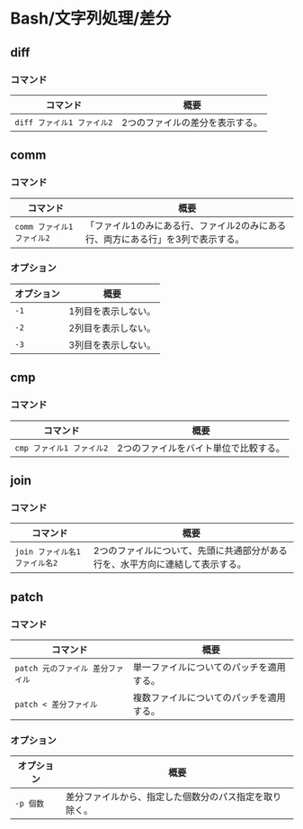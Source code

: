 # Bash/文字列処理/差分

## diff

### コマンド

| コマンド                   | 概要                            |
| -------------------------- | ------------------------------- |
| `diff ファイル1 ファイル2` | 2つのファイルの差分を表示する。 |

## comm

### コマンド

| コマンド                   | 概要                                                         |
| -------------------------- | ------------------------------------------------------------ |
| `comm ファイル1 ファイル2` | 「ファイル1のみにある行、ファイル2のみにある行、両方にある行」を3列で表示する。 |

### オプション

| オプション | 概要                |
| ---------- | ------------------- |
| `-1`       | 1列目を表示しない。 |
| `-2`       | 2列目を表示しない。 |
| `-3`       | 3列目を表示しない。 |

## cmp

### コマンド

| コマンド                  | 概要                                  |
| ------------------------- | ------------------------------------- |
| `cmp ファイル1 ファイル2` | 2つのファイルをバイト単位で比較する。 |

## join

### コマンド

| コマンド                       | 概要                                                         |
| ------------------------------ | ------------------------------------------------------------ |
| `join ファイル名1 ファイル名2` | 2つのファイルについて、先頭に共通部分がある行を、水平方向に連結して表示する。 |

## patch

### コマンド

| コマンド                          | 概要                                     |
| --------------------------------- | ---------------------------------------- |
| `patch 元のファイル 差分ファイル` | 単一ファイルについてのパッチを適用する。 |
| `patch < 差分ファイル`            | 複数ファイルについてのパッチを適用する。 |

### オプション

| オプション | 概要                                                   |
| ---------- | ------------------------------------------------------ |
| `-p 個数`  | 差分ファイルから、指定した個数分のパス指定を取り除く。 |
